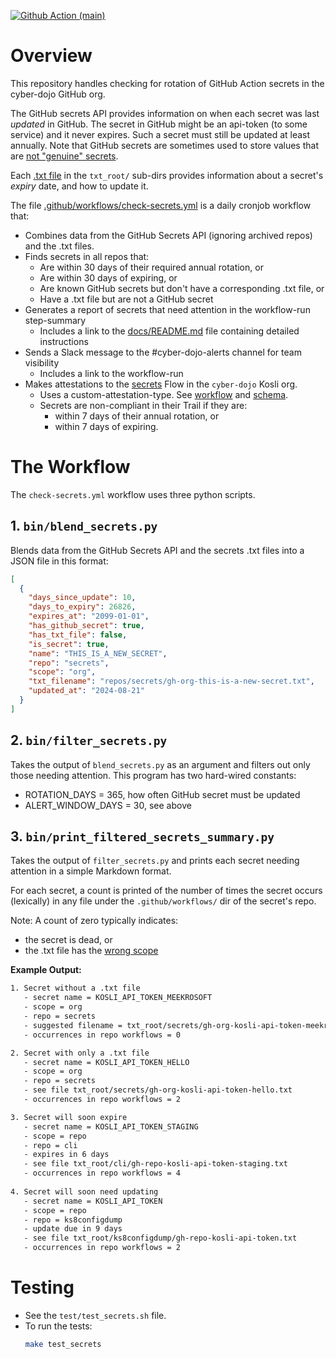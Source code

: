 [![Github Action (main)](https://github.com/cyber-dojo/secrets/actions/workflows/check-secrets.yml/badge.svg?branch=main)](https://github.com/cyber-dojo/secrets/actions/workflows/check-secrets.yml)

# Overview

This repository handles checking for rotation of GitHub Action secrets in the cyber-dojo GitHub org.

The GitHub secrets API provides information on when each secret was last *updated* in GitHub.
The secret in GitHub might be an api-token (to some service) and it never expires. 
Such a secret must still be updated at least annually. Note that GitHub secrets are sometimes used to store values that are 
[not "genuine" secrets](https://github.com/kosli-dev/secrets/blob/main/docs/README.md#secrets-that-are-not-secrets).

Each [.txt file](https://github.com/cyber-dojo/secrets/tree/main/docs#secrets-scope-and-txt-filenames) in the `txt_root/` sub-dirs provides information about a secret's *expiry* date, and how to update it.

The file [.github/workflows/check-secrets.yml](.github/workflows/check-secrets.yml) is a daily cronjob workflow that:
- Combines data from the GitHub Secrets API (ignoring archived repos) and the .txt files.
- Finds secrets in all repos that:
   - Are within 30 days of their required annual rotation, or  
   - Are within 30 days of expiring, or
   - Are known GitHub secrets but don't have a corresponding .txt file, or
   - Have a .txt file but are not a GitHub secret
- Generates a report of secrets that need attention in the workflow-run step-summary
   - Includes a link to the [docs/README.md](docs/README.md) file containing detailed instructions
- Sends a Slack message to the #cyber-dojo-alerts channel for team visibility
   - Includes a link to the workflow-run
- Makes attestations to the [secrets](https://app.kosli.com/cyber-dojo/flows/secrets/trails/) Flow in the `cyber-dojo` Kosli org.
   - Uses a custom-attestation-type. See [workflow](.github/workflows/create-custom-attestation.yml)
     and [schema](docs/custom-attestation-type-schema.json).
   - Secrets are non-compliant in their Trail if they are:
     - within 7 days of their annual rotation, or
     - within 7 days of expiring.


# The Workflow

The `check-secrets.yml` workflow uses three python scripts.

## 1. `bin/blend_secrets.py`

Blends data from the GitHub Secrets API and the secrets .txt files into a JSON file in this format:

```json
[
  {
    "days_since_update": 10,
    "days_to_expiry": 26826,
    "expires_at": "2099-01-01",
    "has_github_secret": true,
    "has_txt_file": false,
    "is_secret": true,
    "name": "THIS_IS_A_NEW_SECRET",
    "repo": "secrets",
    "scope": "org", 
    "txt_filename": "repos/secrets/gh-org-this-is-a-new-secret.txt",
    "updated_at": "2024-08-21"
  }
]
```

## 2. `bin/filter_secrets.py`

Takes the output of `blend_secrets.py` as an argument and filters out only those needing attention.
This program has two hard-wired constants:
- ROTATION_DAYS = 365, how often GitHub secret must be updated 
- ALERT_WINDOW_DAYS = 30, see above

## 3. `bin/print_filtered_secrets_summary.py`

Takes the output of `filter_secrets.py` and prints each secret needing attention in a simple Markdown format.

For each secret, a count is printed of the number of times the secret
occurs (lexically) in any file under the `.github/workflows/` dir of the secret's repo.

Note: A count of zero typically indicates:
- the secret is dead, or 
- the .txt file has the [wrong scope](https://github.com/cyber-dojo/secrets/blob/main/docs/README.md) 

**Example Output:**

```txt
1. Secret without a .txt file
   - secret name = KOSLI_API_TOKEN_MEEKROSOFT
   - scope = org
   - repo = secrets
   - suggested filename = txt_root/secrets/gh-org-kosli-api-token-meekrosoft.txt
   - occurrences in repo workflows = 0   

2. Secret with only a .txt file
   - secret name = KOSLI_API_TOKEN_HELLO
   - scope = org
   - repo = secrets
   - see file txt_root/secrets/gh-org-kosli-api-token-hello.txt
   - occurrences in repo workflows = 2   

3. Secret will soon expire
   - secret name = KOSLI_API_TOKEN_STAGING
   - scope = repo
   - repo = cli
   - expires in 6 days
   - see file txt_root/cli/gh-repo-kosli-api-token-staging.txt
   - occurrences in repo workflows = 4   
   
4. Secret will soon need updating
   - secret name = KOSLI_API_TOKEN
   - scope = repo
   - repo = ks8configdump
   - update due in 9 days
   - see file txt_root/ks8configdump/gh-repo-kosli-api-token.txt
   - occurrences in repo workflows = 2
```

# Testing

- See the `test/test_secrets.sh` file.
- To run the tests:
   ```bash
   make test_secrets
   ```
